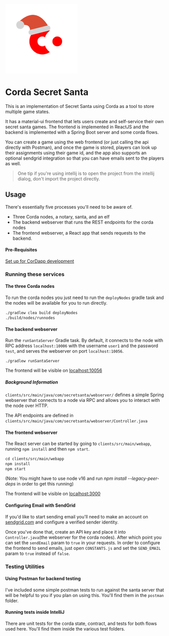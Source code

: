 ![](./clients/src/main/webapp/src/Components/img/secret_corda.png)

# Corda Secret Santa

This is an implementation of Secret Santa using Corda as a tool to store multiple game states.

It has a material-ui frontend that lets users create and self-service their own secret santa games. The frontend is implemented in ReactJS and the backend is implemented with a Spring Boot server and some corda flows.

You can create a game using the web frontend (or just calling the api directly with Postman), and once the game is stored, players can look up their assignments using their game id, and the app also supports an optional sendgrid integration so that you can have emails sent to the players as well.

> One tip if you're using intellij is to open the project from the intellij dialog, don't import the project directly.

## Usage

There's essentially five processes you'll need to be aware of.

- Three Corda nodes, a notary, santa, and an elf
- The backend webserver that runs the REST endpoints for the corda nodes
- The frontend webserver, a React app that sends requests to the backend.


#### Pre-Requisites

[Set up for CorDapp development](https://docs.r3.com/en/platform/corda/4.9/community/getting-set-up.html)


### Running these services

#### The three Corda nodes
To run the corda nodes you just need to run the `deployNodes` gradle task and the nodes will be available for you to run directly.

```
./gradlew clea build deployNodes
./build/nodes/runnodes
```

#### The backend webserver

Run the `runSantaServer` Gradle task. By default, it connects to the node with RPC address `localhost:10006` with
the username `user1` and the password `test`, and serves the webserver on port `localhost:10056`.

```
./gradlew runSantaServer
```

The frontend will be visible on [localhost:10056](http://localhost:10056)

##### Background Information

`clients/src/main/java/com/secretsanta/webserver/` defines a simple Spring webserver that connects to a node via RPC and allows you to interact with the node over HTTP.

The API endpoints are defined in `clients/src/main/java/com/secretsanta/webserver/Controller.java`


#### The frontend webserver

The React server can be started by going to `clients/src/main/webapp`, running `npm install` and then `npm start`.

```
cd clients/src/main/webapp
npm install
npm start
```

(Note: You might have to use node v16 and run *npm install --legacy-peer-deps* in order to get this running)

The frontend will be visible on [localhost:3000](http://localhost:3000)

#### Configuring Email with SendGrid

If you'd like to start sending email you'll need to make an account on [sendgrid.com](http://sendgrid.com) and configure a verified sender identity.

Once you've done that, create an API key and place it into `Controller.java`(the webserver for the corda nodes). After which point you can set the `sendEmail` param to `true` in your requests. In order to configure the frontend to send emails, just open `CONSTANTS.js` and set the `SEND_EMAIL` param to `true` instead of `false`.


### Testing Utilities


#### Using Postman for backend testing

I've included some simple postman tests to run against the santa server that will be helpful to you if you plan on using this. You'll find them in the `postman` folder.


#### Running tests inside IntelliJ

There are unit tests for the corda state, contract, and tests for both flows used here. You'll find them inside the various test folders.

